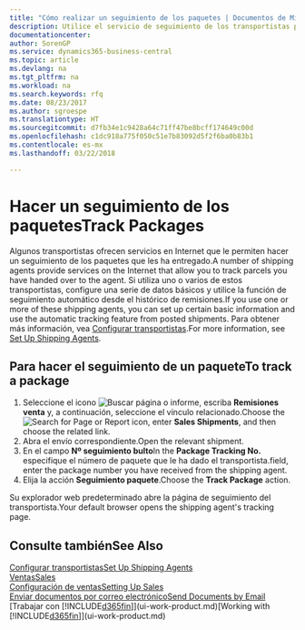 ```yaml
---
title: "Cómo realizar un seguimiento de los paquetes | Documentos de Microsoft"
description: Utilice el servicio de seguimiento de los transportistas para ver el progreso de una entrega.
documentationcenter: 
author: SorenGP
ms.service: dynamics365-business-central
ms.topic: article
ms.devlang: na
ms.tgt_pltfrm: na
ms.workload: na
ms.search.keywords: rfq
ms.date: 08/23/2017
ms.author: sgroespe
ms.translationtype: HT
ms.sourcegitcommit: d7fb34e1c9428a64c71ff47be8bcff174649c00d
ms.openlocfilehash: c1dc918a775f050c51e7b83092d5f2f6ba0b83b1
ms.contentlocale: es-mx
ms.lasthandoff: 03/22/2018

---
```

# <a name="track-packages"></a><span data-ttu-id="da86e-103">Hacer un seguimiento de los paquetes</span><span class="sxs-lookup"><span data-stu-id="da86e-103">Track Packages</span></span>
<span data-ttu-id="da86e-104">Algunos transportistas ofrecen servicios en Internet que le permiten hacer un seguimiento de los paquetes que les ha entregado.</span><span class="sxs-lookup"><span data-stu-id="da86e-104">A number of shipping agents provide services on the Internet that allow you to track parcels you have handed over to the agent.</span></span> <span data-ttu-id="da86e-105">Si utiliza uno o varios de estos transportistas, configure una serie de datos básicos y utilice la función de seguimiento automático desde el histórico de remisiones.</span><span class="sxs-lookup"><span data-stu-id="da86e-105">If you use one or more of these shipping agents, you can set up certain basic information and use the automatic tracking feature from posted shipments.</span></span> <span data-ttu-id="da86e-106">Para obtener más información, vea [Configurar transportistas](sales-how-to-set-up-shipping-agents.md).</span><span class="sxs-lookup"><span data-stu-id="da86e-106">For more information, see [Set Up Shipping Agents](sales-how-to-set-up-shipping-agents.md).</span></span>

## <a name="to-track-a-package"></a><span data-ttu-id="da86e-107">Para hacer el seguimiento de un paquete</span><span class="sxs-lookup"><span data-stu-id="da86e-107">To track a package</span></span>
1. <span data-ttu-id="da86e-108">Seleccione el icono ![Buscar página o informe](media/ui-search/search_small.png "icono Buscar página o informe"), escriba **Remisiones venta** y, a continuación, seleccione el vínculo relacionado.</span><span class="sxs-lookup"><span data-stu-id="da86e-108">Choose the ![Search for Page or Report](media/ui-search/search_small.png "Search for Page or Report icon") icon, enter **Sales Shipments**, and then choose the related link.</span></span>
2. <span data-ttu-id="da86e-109">Abra el envío correspondiente.</span><span class="sxs-lookup"><span data-stu-id="da86e-109">Open the relevant shipment.</span></span>
3. <span data-ttu-id="da86e-110">En el campo **Nº seguimiento bulto**</span><span class="sxs-lookup"><span data-stu-id="da86e-110">In the **Package Tracking No.**</span></span> <span data-ttu-id="da86e-111">especifique el número de paquete que le ha dado el transportista.</span><span class="sxs-lookup"><span data-stu-id="da86e-111">field, enter the package number you have received from the shipping agent.</span></span>
4. <span data-ttu-id="da86e-112">Elija la acción **Seguimiento paquete**.</span><span class="sxs-lookup"><span data-stu-id="da86e-112">Choose the **Track Package** action.</span></span>

<span data-ttu-id="da86e-113">Su explorador web predeterminado abre la página de seguimiento del transportista.</span><span class="sxs-lookup"><span data-stu-id="da86e-113">Your default browser opens the shipping agent's tracking page.</span></span>

## <a name="see-also"></a><span data-ttu-id="da86e-114">Consulte también</span><span class="sxs-lookup"><span data-stu-id="da86e-114">See Also</span></span>
[<span data-ttu-id="da86e-115">Configurar transportistas</span><span class="sxs-lookup"><span data-stu-id="da86e-115">Set Up Shipping Agents</span></span>](sales-how-to-set-up-shipping-agents.md)  
[<span data-ttu-id="da86e-116">Ventas</span><span class="sxs-lookup"><span data-stu-id="da86e-116">Sales</span></span>](sales-manage-sales.md)  
[<span data-ttu-id="da86e-117">Configuración de ventas</span><span class="sxs-lookup"><span data-stu-id="da86e-117">Setting Up Sales</span></span>](sales-setup-sales.md)  
[<span data-ttu-id="da86e-118">Enviar documentos por correo electrónico</span><span class="sxs-lookup"><span data-stu-id="da86e-118">Send Documents by Email</span></span>](ui-how-send-documents-email.md)  
<span data-ttu-id="da86e-119">[Trabajar con [!INCLUDE[d365fin](includes/d365fin_md.md)]](ui-work-product.md)</span><span class="sxs-lookup"><span data-stu-id="da86e-119">[Working with [!INCLUDE[d365fin](includes/d365fin_md.md)]](ui-work-product.md)</span></span>

